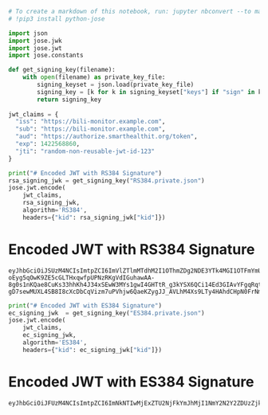 ```python
# To create a markdown of this notebook, run: jupyter nbconvert --to markdown authorization-example-jwks-and-signatures.ipynb
# !pip3 install python-jose

import json
import jose.jwk
import jose.jwt
import jose.constants

def get_signing_key(filename):
    with open(filename) as private_key_file:
        signing_keyset = json.load(private_key_file)
        signing_key = [k for k in signing_keyset["keys"] if "sign" in k["key_ops"]][0]
        return signing_key
    
jwt_claims = {
  "iss": "https://bili-monitor.example.com",
  "sub": "https://bili-monitor.example.com",
  "aud": "https://authorize.smarthealthit.org/token",
  "exp": 1422568860,
  "jti": "random-non-reusable-jwt-id-123"
}
```


```python
print("# Encoded JWT with RS384 Signature")
rsa_signing_jwk = get_signing_key("RS384.private.json")
jose.jwt.encode(
    jwt_claims,
    rsa_signing_jwk,
    algorithm='RS384',
    headers={"kid": rsa_signing_jwk["kid"]})
```

# Encoded JWT with RS384 Signature

    eyJhbGciOiJSUzM4NCIsImtpZCI6ImVlZTlmMTdhM2I1OThmZDg2NDE3YTk4MGI1OTFmYmU2IiwidHlwIjoiSldUIn0.eyJpc3MiOiJodHRwczovL2JpbGktbW9uaXRvci5leGFtcGxlLmNvbSIsInN1YiI6Imh0dHBzOi8vYmlsaS1tb25pdG9yLmV4YW1wbGUuY29tIiwiYXVkIjoiaHR0cHM6Ly9hdXRob3JpemUuc21hcnRoZWFsdGhpdC5vcmcvdG9rZW4iLCJleHAiOjE0MjI1Njg4NjAsImp0aSI6InJhbmRvbS1ub24tcmV1c2FibGUtand0LWlkLTEyMyJ9.D5kAqNJwaftCqsRdVVQDq6dMBxuGFOF5svQJuXbcYp-oEyg5qOwK9ZE5cGLTHxqwfpUPNzRKgVdIGuhawAA-8g0s1nKQae8CuKs33hhKh4J34xSEwW3MYs1gwI4GHTtR_g3kYSX6QCi14Ed3GIAvYFgqRqt-gD7sewMUXL4SB8I8cXcDbCqVizm7uPVhjw6QaeKZygJJ_AVLhM4Xs9LTy4HAhdCHpN0FrNmCerUIYJvHDpcod7A0jDmxdoeW1KIBYlhdhQNwjtsTvT1ce4qacN_3KIv_fIzCKLIgDv9eWxkjAtxOmIm8aW5gX9xX7X0nbd0QglIyiic_bZVNNEh0kg




```python
print("# Encoded JWT with ES384 Signature")
ec_signing_jwk  = get_signing_key("ES384.private.json")
jose.jwt.encode(
    jwt_claims,
    ec_signing_jwk,
    algorithm='ES384',
    headers={"kid": ec_signing_jwk["kid"]})
```

# Encoded JWT with ES384 Signature

    eyJhbGciOiJFUzM4NCIsImtpZCI6ImNkNTIwMjExZTU2NjFkYmJhMjI1NmY2N2Y2ZDUzZjk3IiwidHlwIjoiSldUIn0.eyJpc3MiOiJodHRwczovL2JpbGktbW9uaXRvci5leGFtcGxlLmNvbSIsInN1YiI6Imh0dHBzOi8vYmlsaS1tb25pdG9yLmV4YW1wbGUuY29tIiwiYXVkIjoiaHR0cHM6Ly9hdXRob3JpemUuc21hcnRoZWFsdGhpdC5vcmcvdG9rZW4iLCJleHAiOjE0MjI1Njg4NjAsImp0aSI6InJhbmRvbS1ub24tcmV1c2FibGUtand0LWlkLTEyMyJ9.ddl5N8dt5PYI_7syKg_dm1wj1LR3dYVztFlTODs6pU1vKH1Zv3d9NctbnAsZ4aZ1K7HE83_fA_hIAL0JsU1GoB7roLmrpj8zfygG9Q1ZBAmKNoR60pyONPZsGTihoR29


